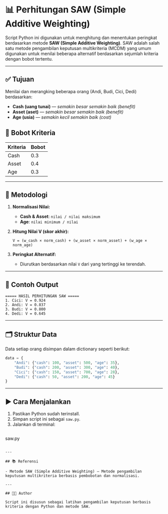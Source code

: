 # 📊 Perhitungan SAW (Simple Additive Weighting)

Script Python ini digunakan untuk menghitung dan menentukan peringkat berdasarkan metode **SAW (Simple Additive Weighting)**. SAW adalah salah satu metode pengambilan keputusan multikriteria (MCDM) yang umum digunakan untuk menilai beberapa alternatif berdasarkan sejumlah kriteria dengan bobot tertentu.

---

## ✅ Tujuan

Menilai dan merangking beberapa orang (Andi, Budi, Cici, Dedi) berdasarkan:
- **Cash (uang tunai)** — *semakin besar semakin baik (benefit)*
- **Asset (aset)** — *semakin besar semakin baik (benefit)*
- **Age (usia)** — *semakin kecil semakin baik (cost)*



## 🧮 Bobot Kriteria

| Kriteria | Bobot |
|----------|--------|
| Cash     | 0.3    |
| Asset    | 0.4    |
| Age      | 0.3    |

---

## 🧠 Metodologi

1. **Normalisasi Nilai:**
   - **Cash & Asset**: `nilai / nilai maksimum`
   - **Age**: `nilai minimum / nilai`

2. **Hitung Nilai V (skor akhir):**
   ```
   V = (w_cash × norm_cash) + (w_asset × norm_asset) + (w_age × norm_age)
   ```

3. **Peringkat Alternatif:**
   - Diurutkan berdasarkan nilai `V` dari yang tertinggi ke terendah.

---

## 📄 Contoh Output

```
===== HASIL PERHITUNGAN SAW =====
1. Cici: V = 0.924
2. Andi: V = 0.837
3. Budi: V = 0.800
4. Dedi: V = 0.645
```

---

## 🗂 Struktur Data

Data setiap orang disimpan dalam dictionary seperti berikut:

```python
data = {
    "Andi": {"cash": 100, "asset": 500, "age": 35},
    "Budi": {"cash": 200, "asset": 300, "age": 40},
    "Cici": {"cash": 150, "asset": 700, "age": 28},
    "Dedi": {"cash": 50, "asset": 200, "age": 45}
}
```

---

## ▶️ Cara Menjalankan

1. Pastikan Python sudah terinstall.
2. Simpan script ini sebagai `saw.py`.
3. Jalankan di terminal:
   ```bash
 saw.py
   ```

---

## 📚 Referensi

- Metode SAW (Simple Additive Weighting) – Metode pengambilan keputusan multikriteria berbasis pembobotan dan normalisasi.

---

## 🧑‍💻 Author

Script ini disusun sebagai latihan pengambilan keputusan berbasis kriteria dengan Python dan metode SAW.

